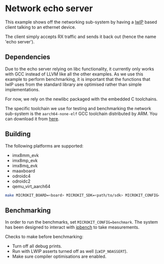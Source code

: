 <!--
    Copyright 2024, UNSW

    SPDX-License-Identifier: BSD-2-Clause
-->

# Network echo server

This example shows off the networking sub-system by having a
[lwIP](https://savannah.nongnu.org/projects/lwip/) based client talking to an ethernet device.

The client simply accepts RX traffic and sends it back out (hence the name 'echo server').

## Dependencies

Due to the echo server relying on libc functionality, it currently only works with GCC
instead of LLVM like all the other examples. As we use this example to perform benchmarking,
it is important that the functions that lwIP uses from the standard library are optimised
rather than simple implementations.

For now, we rely on the newlibc packaged with the embedded C toolchains.

The specific toolchain we use for testing and benchmarking the network sub-system is
the `aarch64-none-elf` GCC toolchain distributed by ARM. You can download it from
[here](https://developer.arm.com/downloads/-/arm-gnu-toolchain-downloads).

## Building

The following platforms are supported:
* imx8mm_evk
* imx8mp_evk
* imx8mq_evk
* maaxboard
* odroidc4
* odroidc2
* qemu_virt_aarch64

```sh
make MICROKIT_BOARD=<board> MICROKIT_SDK=<path/to/sdk> MICROKIT_CONFIG=(benchmark/release/debug)
```

## Benchmarking

In order to run the benchmarks, set `MICROKIT_CONFIG=benchmark`. The system has
been designed to interact with [ipbench](https://sourceforge.net/projects/ipbench/)
to take measurements.

Checks to make before benchmarking:
* Turn off all debug prints.
* Run with LWIP asserts turned off as well (`LWIP_NOASSERT`).
* Make sure compiler optimisations are enabled.
